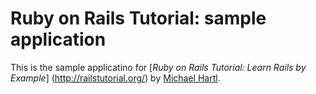 # Ruby on Rails Tutorial: sample application

This is the sample applicatino for 
[*Ruby on Rails Tutorial: Learn Rails by Example*] (http://railstutorial.org/)
by [Michael Hartl](http://michaelhartl.com).
